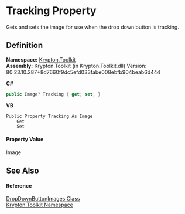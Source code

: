 # Tracking Property


Gets and sets the image for use when the drop down button is tracking.



## Definition
**Namespace:** <a href="79d2eac2-21f4-54ff-7552-b20c33c30600.md">Krypton.Toolkit</a>  
**Assembly:** Krypton.Toolkit (in Krypton.Toolkit.dll) Version: 80.23.10.287+8d7660f9dc5efd033fabe008ebfb904beab6d444

**C#**
``` C#
public Image? Tracking { get; set; }
```
**VB**
``` VB
Public Property Tracking As Image
	Get
	Set
```



#### Property Value
Image

## See Also


#### Reference
<a href="ff4c6ca6-6d34-ec6b-c515-b5408e53ff4f.md">DropDownButtonImages Class</a>  
<a href="79d2eac2-21f4-54ff-7552-b20c33c30600.md">Krypton.Toolkit Namespace</a>  

